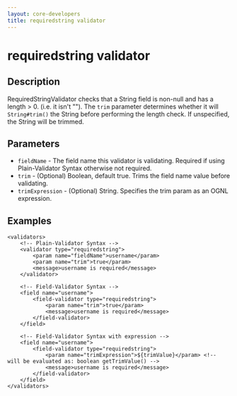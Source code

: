 ```yaml
---
layout: core-developers
title: requiredstring validator
---
```


# requiredstring validator

## Description

RequiredStringValidator checks that a String field is non-null and has a length > 0. (i.e. it isn't ""). The `trim` parameter determines whether it will `String#trim()` the String before performing the length check. If unspecified, the String will be trimmed.

## Parameters

- `fieldName` - The field name this validator is validating. Required if using Plain-Validator Syntax otherwise not required.
-  `trim` - (Optional) Boolean, default true. Trims the field name value before validating.
- `trimExpression` - (Optional) String. Specifies the trim param as an OGNL expression.

## Examples

```
<validators>
    <!-- Plain-Validator Syntax -->
    <validator type="requiredstring">
        <param name="fieldName">username</param>
        <param name="trim">true</param>
        <message>username is required</message>
    </validator>
     
    <!-- Field-Validator Syntax -->
    <field name="username">
        <field-validator type="requiredstring">
            <param name="trim">true</param>
            <message>username is required</message>
        </field-validator>
    </field>
 
    <!-- Field-Validator Syntax with expression -->
    <field name="username">
        <field-validator type="requiredstring">
            <param name="trimExpression">${trimValue}</param> <!-- will be evaluated as: boolean getTrimValue() -->
            <message>username is required</message>
        </field-validator>
    </field>
</validators>
```
